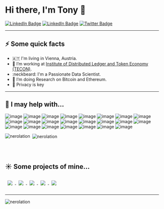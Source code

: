 # Hi there, I'm Tony 👋
[![LinkedIn Badge](https://img.shields.io/badge/Personal%20Website-%20-lightgrey?color=1CA2F1)](https://www.toniwahrstaetter.com)
[![LinkedIn Badge](https://img.shields.io/badge/LinkedIn-Profile-informational?style=flat&logo=linkedin&logoColor=white&color=1CA2F1)](https://www.linkedin.com/in/anton-wahrst%C3%A4tter-b69317159/)
[![Twitter Badge](https://img.shields.io/badge/Twitter-Profile-informational?style=flat&logo=twitter&logoColor=white&color=1CA2F1)](https://twitter.com/Nero_ETH)

---

## ⚡ Some quick facts
- 🇦🇹 I'm living in Vienna, Austria.
- 🔭 I’m working at [Institute of Distributed Ledger and Token Economy (TECON)](https://www.wu.ac.at/en/tecon/team).
-  :neckbeard: I'm a Passionate Data Scientist.
- 🌱 I’m doing Research on Bitcoin and Ethereum.
- :panda_face: Privacy is key



---


## :star2: I may help with...
![image](https://img.shields.io/badge/Bitcoin-000000?style=for-the-badge&logo=bitcoin&logoColor=white)
![image](https://img.shields.io/badge/Ethereum-3C3C3D?style=for-the-badge&logo=Ethereum&logoColor=white)
![image](https://img.shields.io/badge/monero-FF6600?style=for-the-badge&logo=monero&logoColor=white)
![image](https://img.shields.io/badge/Solidity-e6e6e6?style=for-the-badge&logo=solidity&logoColor=black)
![image](https://img.shields.io/badge/Amazon_AWS-FF9900?style=for-the-badge&logo=amazonaws&logoColor=white)
![image](https://img.shields.io/badge/Google_Cloud-4285F4?style=for-the-badge&logo=google-cloud&logoColor=white)
![image](https://img.shields.io/badge/Heroku-430098?style=for-the-badge&logo=heroku&logoColor=white)
![image](https://img.shields.io/badge/TensorFlow-FF6F00?style=for-the-badge&logo=tensorflow&logoColor=white)
![image](https://img.shields.io/badge/Python-FFD43B?style=for-the-badge&logo=python&logoColor=blue)
![image](https://img.shields.io/badge/Numpy-777BB4?style=for-the-badge&logo=numpy&logoColor=white)
![image](https://img.shields.io/badge/Pandas-2C2D72?style=for-the-badge&logo=pandas&logoColor=white)
![image](https://img.shields.io/badge/PyTorch-EE4C2C?style=for-the-badge&logo=PyTorch&logoColor=white)
![image](https://img.shields.io/badge/scikit_learn-F7931E?style=for-the-badge&logo=scikit-learn&logoColor=white)
![image](https://img.shields.io/badge/SciPy-654FF0?style=for-the-badge&logo=SciPy&logoColor=white)
![image](https://img.shields.io/badge/Flask-000000?style=for-the-badge&logo=flask&logoColor=white)
![image](https://img.shields.io/badge/Selenium-43B02A?style=for-the-badge&logo=Selenium&logoColor=white)
![image](https://img.shields.io/badge/R-276DC3?style=for-the-badge&logo=r&logoColor=white)
![image](https://img.shields.io/badge/JavaScript-323330?style=for-the-badge&logo=javascript&logoColor=F7DF1E)
![image](https://img.shields.io/badge/LaTeX-47A141?style=for-the-badge&logo=LaTeX&logoColor=white)
![image](https://img.shields.io/badge/MySQL-005C84?style=for-the-badge&logo=mysql&logoColor=white)
![image](https://img.shields.io/badge/Neo4j-018bff?style=for-the-badge&logo=neo4j&logoColor=white)
![image](https://img.shields.io/badge/Linux-FCC624?style=for-the-badge&logo=linux&logoColor=black)
![image](https://img.shields.io/badge/Ubuntu-E95420?style=for-the-badge&logo=ubuntu&logoColor=white)




<p><img align="left" src="https://github-readme-stats.vercel.app/api?username=nerolation&show_icons=true&locale=en&theme=graywhite" alt="nerolation" /></p>

<p>&nbsp;<img  src="https://github-readme-stats.vercel.app/api/top-langs?username=nerolation&show_icons=true&locale=en&layout=compact" alt="nerolation" align="center"  /></p>



</br></br>

## :sunny: Some projects of mine...
<a href="https://github.com/Nerolation/Eth-Leverage-Wallet">
  <img align="center" style="margin:1rem 0.5rem" src="https://github-readme-stats.vercel.app/api/pin/?username=Nerolation&repo=Eth-Leverage-Wallet&title_color=000000&text_color=000000&icon_color=000000&bg_color=ffffff" />
</a>
<a href="https://github.com/Nerolation/EIP-ERC721-zk-SNARK-Extension">
  <img align="center" style="margin:1rem 0.5rem" src="https://github-readme-stats.vercel.app/api/pin/?username=Nerolation&repo=EIP-ERC721-zk-SNARK-Extension&title_color=000000&text_color=000000&icon_color=000000&bg_color=ffffff" />
</a>
<a href="https://github.com/Nerolation/ethereum-datafarm">
  <img align="center" style="margin:1rem 0.5rem" src="https://github-readme-stats.vercel.app/api/pin/?username=Nerolation&repo=ethereum-datafarm&title_color=000000&text_color=000000&icon_color=000000&bg_color=ffffff" />
</a>

<a href="https://github.com/Nerolation/zk-PoA-Tokens">
  <img align="center" style="margin:1rem 0.5rem" src="https://github-readme-stats.vercel.app/api/pin/?username=Nerolation&repo=zk-PoA-Tokens&title_color=000000&text_color=000000&icon_color=000000&bg_color=ffffff" />
</a>
<a href="https://github.com/Nerolation/python-bitcoin-scraper">
  <img align="center" style="margin:1rem 0.5rem" src="https://github-readme-stats.vercel.app/api/pin/?username=Nerolation&repo=python-bitcoin-scraper&title_color=000000&text_color=000000&icon_color=000000&bg_color=ffffff" />
</a>


---


<p><img align="center" src="https://github-readme-streak-stats.herokuapp.com/?user=nerolation&" alt="nerolation" /></p>


